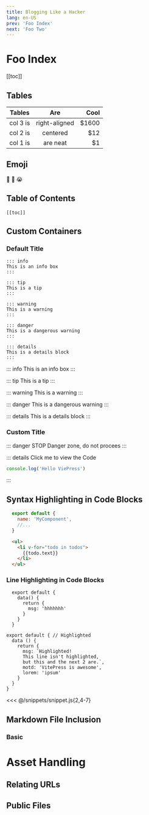 ```yaml
---
title: Blogging Like a Hacker
lang: en-US
prev: 'Foo Index'
next: 'Foo Two'
---
```


# Foo Index

[[toc]]

## Tables
| Tables | Are | Cool |
| ----   |:---:| ----:|
| col 3 is | right-aligned | $1600 |
| col 2 is | centered | $12 |
| col 1 is | are neat | $1 |


## Emoji
:tada: :100: :sob:

## Table of Contents

```
[[toc]]
```

## Custom Containers

### Default Title
```
::: info
This is an info box
:::

::: tip
This is a tip
:::

::: warning
This is a warning
:::

::: danger
This is a dangerous warning
:::

::: details
This is a details block
:::

```

::: info
This is an info box
:::

::: tip
This is a tip
:::

::: warning
This is a warning
:::

::: danger
This is a dangerous warning
:::

::: details
This is a details block
:::

### Custom Title

::: danger STOP
Danger zone, do not procees
:::

::: details Click me to view the Code
```js
console.log('Hello ViePress')
```
:::


## Syntax Highlighting in Code Blocks

```js
  export default {
    name: 'MyComponent',
    //...
  }
```

```html
  <ul>
    <li v-for="todo in todos">
      {{todo.text}}
    </li>
  </ul>
```

### Line Highlighting in Code Blocks

```js{4}
  export default {
    data() {
      return {
        msg: 'hhhhhhh'
      }
    }
  }
```

```js{1,4,6-8}
export default { // Highlighted
  data () {
    return {
      msg: `Highlighted!
      This line isn't highlighted,
      but this and the next 2 are.`,
      motd: 'VitePress is awesome',
      lorem: 'ipsum'
    }
  }
}
```

<<< @/snippets/snippet.js{2,4-7}

## Markdown File Inclusion

### Basic
<!--@include: ./basic.md-->

# Asset Handling
## Relating URLs
<!-- ![An image](./imgs/yw.png) -->

## Public Files
<!-- ![Another Image](/yw.png) -->

